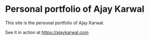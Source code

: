 # Personal portfolio of Ajay Karwal

This site is the personal portfolio of Ajay Karwal.

See it in action at https://ajaykarwal.com
